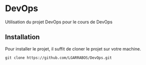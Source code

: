 # DevOps
Utilisation du projet DevOps pour le cours de DevOps

## Installation
Pour installer le projet, il suffit de cloner le projet sur votre machine.
```
git clone https://github.com/LGARRABOS/DevOps.git
```
